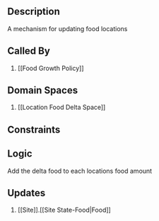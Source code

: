 ## Description

A mechanism for updating food locations
## Called By
1. [[Food Growth Policy]]
## Domain Spaces
1. [[Location Food Delta Space]]
## Constraints
## Logic
Add the delta food to each locations food amount

## Updates

1. [[Site]].[[Site State-Food|Food]]
